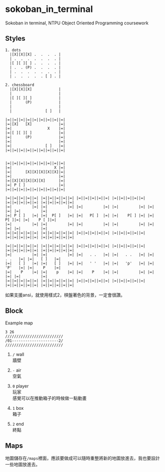 # sokoban_in_terminal
Sokoban in terminal, NTPU Object Oriented Programming coursework

## Styles
```
1. dots 
  |[X][X][X] .  .  .  . |
  | .  .  .  .  .  .  . |
  |[ ][ ][ ] .  .  .  . |
  | .  . (P) .  .  .  . |
  | .  .  .  .  .  .  . |
  | .  .  .  .  . [ ] . | 

2. chessboard
  |[X][X][X]            |
  |                     |
  |[ ][ ][ ]            |
  |      (P)            |
  |                     |
  |               [ ]   |

|=||=||=||=||=||=||=||=||=|
|=|[X]   [X]            |=|
|=|                X    |=|
|=|[ ][ ][ ]            |=|
|=|      (P)            |=|
|=|                     |=|
|=|               [ ]   |=|
|=||=||=||=||=||=||=||=||=|


|=||=||=||=||=||=||=||=||=|
|=|                   X |=|
|=|      [X][X][X][X][X]|=|
|=|                     |=|
|=|[X][X][X][X][X]      |=|
|=| P [ ]               |=|
|=||=||=||=||=||=||=||=||=|

|=||=||=||=||=| |=||=||=||=||=| |=||=||=||=||=| |=||=||=||=||=| |=||=||=||=||=| |=||=||=||=||=|
|=|         |=| |=|         |=| |=|         |=| |=|         |=| |=|         |=| |=|         |=|
|=| P [ ]   |=| |=|  P[ ]   |=| |=|   P[ ]  |=| |=|    P[ ] |=| |=|     P[ ]|=| |=|    P [ ]|=|
|=|         |=| |=|         |=| |=|         |=| |=|         |=| |=|         |=| |=|         |=|
|=||=||=||=||=| |=||=||=||=||=| |=||=||=||=||=| |=||=||=||=||=| |=||=||=||=||=| |=||=||=||=||=|

|=||=||=||=||=| |=||=||=||=||=| |=||=||=||=||=| |=||=||=||=||=| |=||=||=||=||=| |=||=||=||=||=|
|=|         |=| |=|         |=| |=|   . .   |=| |=|   . .   |=| |=|   . .   |=| |=|   [ ]   |=|
|=|   [ ]   |=| |=|   [ ]   |=| |=|   ' '   |=| |=|   'p'   |=| |=|   'P'   |=| |=|    P    |=|
|=|    P    |=| |=|    p    |=| |=|    P    |=| |=|         |=| |=|         |=| |=|         |=|
|=||=||=||=||=| |=||=||=||=||=| |=||=||=||=||=| |=||=||=||=||=| |=||=||=||=||=| |=||=||=||=||=|

```
如果支援ansi，就使用樣式2，棋盤著色的背景，一定會很讚。

## Block
Example map
```
3 26
//////////////////////////
/01---------------------2/
//////////////////////////
```
1. `/` wall  
    牆壁  
2. `-` air  
    空氣  
3. `0` player  
    玩家  
    感覺可以在推動箱子的時候做一點動畫

4. `1` box  
    箱子  
5. `2` end  
    終點  

## Maps
地圖儲存在`/maps`裡面，應該要做成可以隨時重整將新的地圖放進去，我也要設計一些地圖放進去。